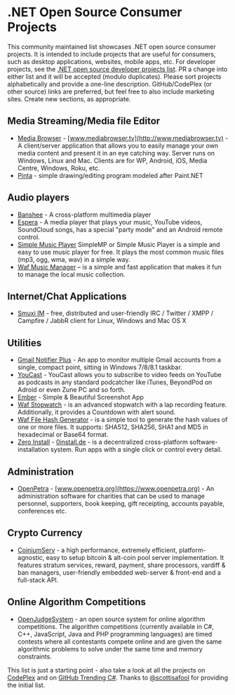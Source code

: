 # .NET Open Source Consumer Projects
This community maintained list showcases .NET open source consumer projects. It is intended to include projects that are useful for consumers, such as desktop applications, websites, mobile apps, etc.  For developer projects, see the [.NET open source developer projects list](dotnet-developer-projects.md). PR a change into either list and it will be accepted (modulo duplicates). 
Please sort projects alphabetically and provide a one-line description. GitHub/CodePlex (or other source) links are preferred, but feel free to also include marketing sites. Create new sections, as appropriate. 
## Media Streaming/Media file Editor
 * [Media Browser](https://github.com/mediabrowser/) - [www.mediabrowser.tv](http://www.mediabrowser.tv) - A client/server application that allows you to easily manage your own media content and present it in an eye catching way. Server runs on Windows, Linux and Mac. Clients are for WP, Android, iOS, Media Centre, Windows, Roku, etc.
 * [Pinta](https://github.com/PintaProject/Pinta) - simple drawing/editing program modeled after Paint.NET
## Audio players
 * [Banshee](https://github.com/GNOME/banshee) - A cross-platform multimedia player
 * [Espera](https://github.com/flagbug/Espera) - A media player that plays your music, YouTube videos, SoundCloud songs, has a special "party mode" and an Android remote control.
 * [Simple Music Player](https://github.com/punker76/simple-music-player) SimpleMP or Simple Music Player is a simple and easy to use music player for free. It plays the most common music files (mp3, ogg, wma, wav) in a simple way.
 * [Waf Music Manager](https://jbe2277.github.io/musicmanager) – is a simple and fast application that makes it fun to manage the local music collection.
## Internet/Chat Applications
 * [Smuxi IM](https://github.com/meebey/smuxi) - free, distributed and user-friendly IRC / Twitter / XMPP / Campfire / JabbR client for Linux, Windows and Mac OS X 
## Utilities 
 * [Gmail Notifier Plus](https://github.com/shellscape/Gmail-Notifier-Plus) - An app to monitor multiple Gmail accounts from a single, compact point, sitting in Windows 7/8/8.1 taskbar.
 * [YouCast](https://github.com/I3arnon/YouCast) - YouCast allows you to subscribe to video feeds on YouTube as podcasts in any standard podcatcher like iTunes, BeyondPod on Adroid or even Zune PC and so forth.
 * [Ember](https://github.com/Embershot/Ember) - Simple & Beautiful Screenshot App
 * [Waf Stopwatch](http://wafstopwatch.codeplex.com) - is an advanced stopwatch with a lap recording feature. Additionally, it provides a Countdown with alert sound.
 * [Waf File Hash Generator](http://fhg.codeplex.com) - is a simple tool to generate the hash values of one or more files. It supports: SHA512, SHA256, SHA1 and MD5 in hexadecimal or Base64 format.
 * [Zero Install](https://github.com/0install/0install-win) - [0install.de](http://0install.de/) - is a decentralized cross-platform software-installation system. Run apps with a single click or control every detail.

## Administration
 * [OpenPetra](https://github.com/openpetra/openpetra) - [www.openpetra.org](https://www.openpetra.org) - An administration software for charities that can be used to manage personnel, supporters, book keeping, gift receipting, accounts payable, conferences etc.  
## Crypto Currency
 * [CoiniumServ](https://github.com/CoiniumServ/CoiniumServ) - a high performance, extremely efficient, platform-agnostic, easy to setup bitcoin & alt-coin pool server implementation. It features stratum services, reward, payment, share processors, vardiff & ban managers, user-friendly embedded web-server & front-end and a full-stack API.
 
## Online Algorithm Competitions
 * [OpenJudgeSystem](https://github.com/NikolayIT/OpenJudgeSystem) - an open source system for online algorithm competitions. The algorithm competitions (currently available in C#, C++, JavaScript, Java and PHP programming languages) are timed contests where all contestants compete online and are given the same algorithmic problems to solve under the same time and memory constraints.

This list is just a starting point - also take a look at all the projects on [CodePlex](http://www.codeplex.com/) and on [GitHub Trending C#](https://github.com/trending?l=csharp).
Thanks to [@scottisafool](https://twitter.com/scottisafool) for providing the initial list.
